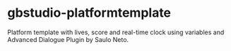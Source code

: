 # gbstudio-platformtemplate
Platform template with lives, score and real-time clock using variables and Advanced Dialogue Plugin by Saulo Neto.
